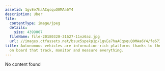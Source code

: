 ```yaml
---
assetid: 1gvEe7haACqsquQ0MAa6Y4
description: Uber
file:
  contentType: image/jpeg
  details:
    size: 4399007
  fileName: file-20180320-31627-11vz6az.jpg
  url: //images.ctfassets.net/bsux5spekp1p/1gvEe7haACqsquQ0MAa6Y4/fe6733ded77a2c1c1d834441d2311bac/file-20180320-31627-11vz6az.jpg
title: Autonomous vehicles are information-rich platforms thanks to the range of sensors
  on board that track, monitor and measure everything.
---
```

No content found